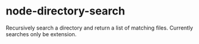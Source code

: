 node-directory-search
=====================

Recursively search a directory and return a list of matching files.  Currently searches only be extension.

